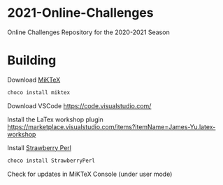 # 2021-Online-Challenges
Online Challenges Repository for the 2020-2021 Season

# Building

Download [MiKTeX](https://miktex.org/download)
```cmd
choco install miktex
```

Download VSCode
https://code.visualstudio.com/

Install the LaTex workshop plugin
https://marketplace.visualstudio.com/items?itemName=James-Yu.latex-workshop

Install [Strawberry Perl](http://strawberryperl.com/)
```cmd
choco install StrawberryPerl
```

Check for updates in MiKTeX Console (under user mode)
